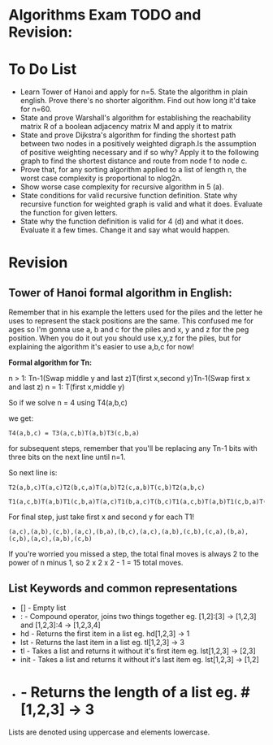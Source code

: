 Algorithms Exam TODO and Revision:
==================================

# To Do List

* Learn Tower of Hanoi and apply for n=5. State the algorithm in plain english. Prove there's no shorter algorithm. Find out how long it'd take for n=60.
* State and prove Warshall's algorithm for establishing the reachability matrix R of a boolean adjacency matrix M and apply it to matrix
*  State and prove Dijkstra's algorithm for finding the shortest path between two nodes in a positively weighted digraph.Is the assumption of positive weighting necessary and if so why? Apply it to the following graph to find the shortest distance and route from node f to node c.
*  Prove that, for any sorting algorithm applied to a list of length n, the worst case complexity is
proportional to nlog2n.
* Show worse case complexity for recursive algorithm in 5 (a).
* State conditions for valid recursive function definition. State why recursive function for weighted graph is valid and what it does. Evaluate the function for given letters.
* State why the function definition is valid for 4 (d) and what it does. Evaluate it a few times. Change it and say what would happen.

# Revision

## Tower of Hanoi formal algorithm in English:

Remember that in his example the letters used for the piles and the letter he uses to represent the stack positions are the same. This confused me for ages so I'm gonna use a, b and c for the piles and x, y and z for the peg position. When you do it out you should use x,y,z for the piles, but for explaining the algorithm it's easier to use a,b,c for now!

__Formal algorithm for Tn:__

n > 1: Tn-1(Swap middle y and last z)T(first x,second y)Tn-1(Swap first x and last z)
n = 1: T(first x,middle y)

So if we solve n = 4 using T4(a,b,c)

we get:

```
T4(a,b,c) = T3(a,c,b)T(a,b)T3(c,b,a)
```

for subsequent steps, remember that you'll be replacing any Tn-1 bits with three bits on the next line until n=1.

So next line is:

```
T2(a,b,c)T(a,c)T2(b,c,a)T(a,b)T2(c,a,b)T(c,b)T2(a,b,c)

T1(a,c,b)T(a,b)T1(c,b,a)T(a,c)T1(b,a,c)T(b,c)T1(a,c,b)T(a,b)T1(c,b,a)T(c,a)T1(b,a,c)T(c,b)T1(a,c,b)T(a,b)T1(c,b,a)
```

For final step, just take first x and second y for each T1!
```
(a,c),(a,b),(c,b),(a,c),(b,a),(b,c),(a,c),(a,b),(c,b),(c,a),(b,a),(c,b),(a,c),(a,b),(c,b)
```
If you're worried you missed a step, the total final moves is always 2 to the power of n minus 1, so 2 x 2 x 2 - 1 = 15 total moves.

## List Keywords and common representations

* [] - Empty list
* : - Compound operator, joins two things together eg. [1,2]:[3] -> [1,2,3] and [1,2,3]:4 -> [1,2,3,4]
* hd - Returns the first item in a list eg. hd[1,2,3] -> 1
* lst - Returns the last item in a list eg. tl[1,2,3] -> 3
* tl - Takes a list and returns it without it's first item eg. lst[1,2,3] -> [2,3]
* init - Takes a list and returns it without it's last item eg. lst[1,2,3] -> [1,2]
* # - Returns the length of a list eg. #[1,2,3] -> 3

Lists are denoted using uppercase and elements lowercase.